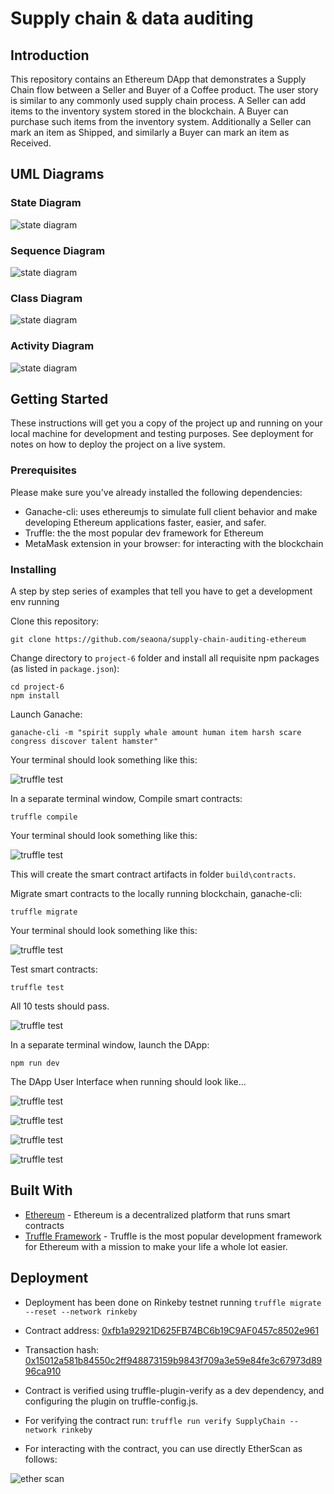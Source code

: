 # Supply chain & data auditing
## Introduction
This repository contains an Ethereum DApp that demonstrates a Supply Chain flow between a Seller and Buyer of a Coffee product. The user story is similar to any commonly used supply chain process. A Seller can add items to the inventory system stored in the blockchain. A Buyer can purchase such items from the inventory system. Additionally a Seller can mark an item as Shipped, and similarly a Buyer can mark an item as Received.


## UML Diagrams
### State Diagram
![state diagram](UML-diagrams/UML-State-Diagram.jpg)

### Sequence Diagram
![state diagram](UML-diagrams/UML-Sequence-Diagram.jpg)

### Class Diagram
![state diagram](UML-diagrams/UML-Class-Diagram.jpg)

### Activity Diagram
![state diagram](UML-diagrams/UML-Activity-Diagram.jpg)

## Getting Started

These instructions will get you a copy of the project up and running on your local machine for development and testing purposes. See deployment for notes on how to deploy the project on a live system.

### Prerequisites

Please make sure you've already installed the following dependencies:
* Ganache-cli: uses ethereumjs to simulate full client behavior and make developing Ethereum applications faster, easier, and safer.
* Truffle: the the most popular dev framework for Ethereum 
* MetaMask extension in your browser: for interacting with the blockchain


### Installing

A step by step series of examples that tell you have to get a development env running

Clone this repository:

```
git clone https://github.com/seaona/supply-chain-auditing-ethereum
```

Change directory to ```project-6``` folder and install all requisite npm packages (as listed in ```package.json```):

```
cd project-6
npm install
```

Launch Ganache:

```
ganache-cli -m "spirit supply whale amount human item harsh scare congress discover talent hamster"
```

Your terminal should look something like this:

![truffle test](images/ganache-cli.png)

In a separate terminal window, Compile smart contracts:

```
truffle compile
```

Your terminal should look something like this:

![truffle test](images/truffle_compile.png)

This will create the smart contract artifacts in folder ```build\contracts```.

Migrate smart contracts to the locally running blockchain, ganache-cli:

```
truffle migrate
```

Your terminal should look something like this:

![truffle test](images/truffle_migrate.png)

Test smart contracts:

```
truffle test
```

All 10 tests should pass.

![truffle test](images/truffle_test.png)

In a separate terminal window, launch the DApp:

```
npm run dev
```
The DApp User Interface when running should look like...

![truffle test](images/ftc_product_overview.png)

![truffle test](images/ftc_farm_details.png)

![truffle test](images/ftc_product_details.png)

![truffle test](images/ftc_transaction_history.png)

## Built With

* [Ethereum](https://www.ethereum.org/) - Ethereum is a decentralized platform that runs smart contracts
* [Truffle Framework](http://truffleframework.com/) - Truffle is the most popular development framework for Ethereum with a mission to make your life a whole lot easier.


## Deployment
* Deployment has been done on Rinkeby testnet running `truffle migrate --reset --network rinkeby`

* Contract address: [0xfb1a92921D625FB74BC6b19C9AF0457c8502e961](https://rinkeby.etherscan.io/address/0xfb1a92921D625FB74BC6b19C9AF0457c8502e961#code)

* Transaction hash: [0x15012a581b84550c2ff948873159b9843f709a3e59e84fe3c67973d8996ca910](https://rinkeby.etherscan.io/tx/0x15012a581b84550c2ff948873159b9843f709a3e59e84fe3c67973d8996ca910)

* Contract is verified using truffle-plugin-verify as a dev dependency, and configuring the plugin on truffle-config.js.

* For verifying the contract run: `truffle run verify SupplyChain --network rinkeby`

* For interacting with the contract, you can use directly EtherScan as follows:

![ether scan](images/interacting-with-contract.gif)